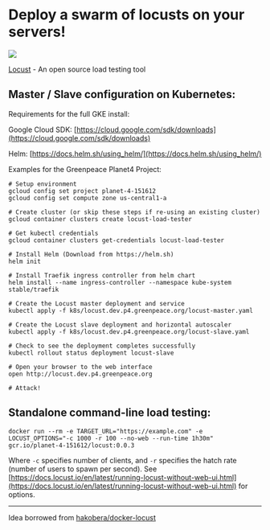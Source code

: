 # Deploy a swarm of locusts on your servers!

![](https://media.giphy.com/media/dcubXtnbck0RG/giphy.gif)

[Locust](https://locust.io) - An open source load testing tool

## Master / Slave configuration on Kubernetes:

Requirements for the full GKE install:

Google Cloud SDK: [https://cloud.google.com/sdk/downloads](https://cloud.google.com/sdk/downloads)

Helm: [https://docs.helm.sh/using_helm/](https://docs.helm.sh/using_helm/)

Examples for the Greenpeace Planet4 Project:

```
# Setup environment
gcloud config set project planet-4-151612
gcloud config set compute zone us-central1-a

# Create cluster (or skip these steps if re-using an existing cluster)
gcloud container clusters create locust-load-tester

# Get kubectl credentials
gcloud container clusters get-credentials locust-load-tester

# Install Helm (Download from https://helm.sh)
helm init

# Install Traefik ingress controller from helm chart
helm install --name ingress-controller --namespace kube-system stable/traefik

# Create the Locust master deployment and service
kubectl apply -f k8s/locust.dev.p4.greenpeace.org/locust-master.yaml

# Create the Locust slave deployment and horizontal autoscaler
kubectl apply -f k8s/locust.dev.p4.greenpeace.org/locust-slave.yaml

# Check to see the deployment completes successfully
kubectl rollout status deployment locust-slave

# Open your browser to the web interface
open http://locust.dev.p4.greenpeace.org

# Attack!
```

## Standalone command-line load testing:

```
docker run --rm -e TARGET_URL="https://example.com" -e LOCUST_OPTIONS="-c 1000 -r 100 --no-web --run-time 1h30m" gcr.io/planet-4-151612/locust:0.0.3
```

Where `-c` specifies number of clients, and `-r` specifies the hatch rate (number of users to spawn per second). See [https://docs.locust.io/en/latest/running-locust-without-web-ui.html](https://docs.locust.io/en/latest/running-locust-without-web-ui.html) for options.

---

Idea borrowed from [hakobera/docker-locust](https://github.com/hakobera/docker-locust)
